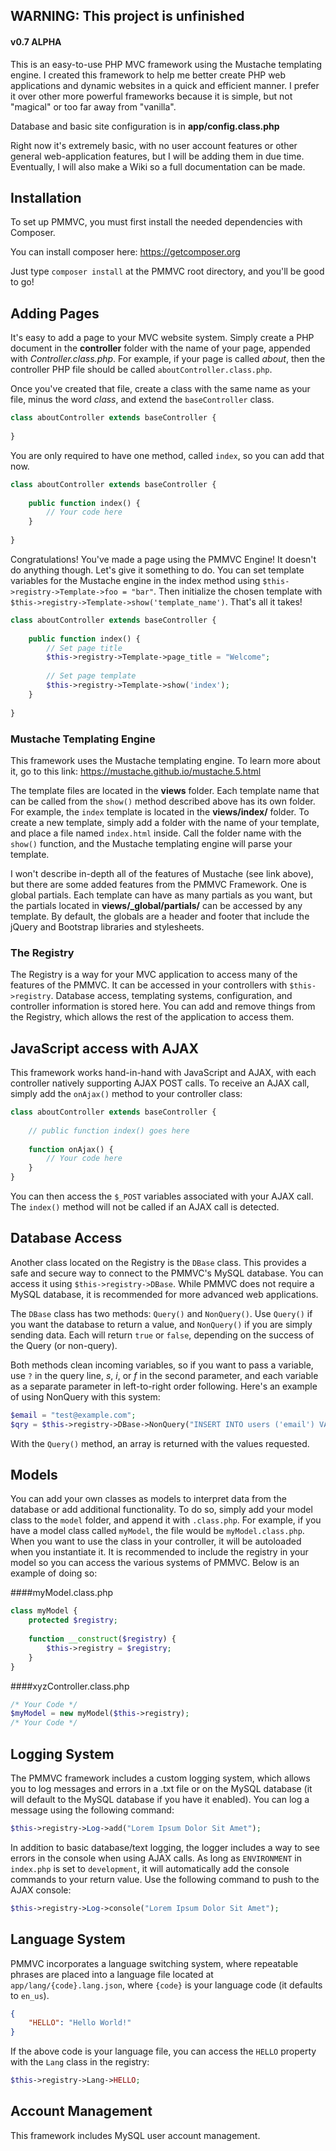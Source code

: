 ## WARNING: This project is unfinished

#### v0.7 ALPHA
This is an easy-to-use PHP MVC framework using the Mustache templating engine.  I created this framework to help me better create PHP web applications and dynamic websites in a quick and efficient manner.  I prefer it over other more powerful frameworks because it is simple, but not "magical" or too far away from "vanilla".

Database and basic site configuration is in **app/config.class.php**

Right now it's extremely basic, with no user account features or other general web-application features, but I will be adding them in due time.  Eventually, I will also make a Wiki so a full documentation can be made.

## Installation
To set up PMMVC, you must first install the needed dependencies with Composer.

You can install composer here: https://getcomposer.org

Just type `composer install` at the PMMVC root directory, and you'll be good to go!

## Adding Pages
It's easy to add a page to your MVC website system.  Simply create a PHP document in the **controller** folder with the name of your page, appended with *Controller.class.php*.
For example, if your page is called *about*, then the controller PHP file should be called `aboutController.class.php`.

Once you've created that file, create a class with the same name as your file, minus the word *class*, and extend the `baseController` class.

```php
class aboutController extends baseController {
	
}
```
	
You are only required to have one method, called `index`, so you can add that now.

```php
class aboutController extends baseController {
	
	public function index() {
		// Your code here
	}
	
}
```

Congratulations!  You've made a page using the PMMVC Engine!  It doesn't do anything though.  Let's give it something to do.
You can set template variables for the Mustache engine in the index method using `$this->registry->Template->foo = "bar"`.  Then initialize the chosen template with `$this->registry->Template->show('template_name')`.  That's all it takes!

```php
class aboutController extends baseController {
	
	public function index() {
		// Set page title
		$this->registry->Template->page_title = "Welcome";
		
		// Set page template
		$this->registry->Template->show('index');
	}
	
}
```

### Mustache Templating Engine
This framework uses the Mustache templating engine.  To learn more about it, go to this link: https://mustache.github.io/mustache.5.html

The template files are located in the **views** folder.  Each template name that can be called from the `show()` method described above has its own folder.  For example, the `index` template is located in the **views/index/** folder.  To create a new template, simply add a folder with the name of your template, and place a file named `index.html` inside.  Call the folder name with the `show()` function, and the Mustache templating engine will parse your template.

I won't describe in-depth all of the features of Mustache (see link above), but there are some added features from the PMMVC Framework.  One is global partials.  Each template can have as many partials as you want, but the partials located in **views/_global/partials/** can be accessed by any template.  By default, the globals are a header and footer that include the jQuery and Bootstrap libraries and stylesheets.
	
### The Registry
The Registry is a way for your MVC application to access many of the features of the PMMVC.  It can be accessed in your controllers with `$this->registry`.  Database access, templating systems, configuration, and controller information is stored here.  You can add and remove things from the Registry, which allows the rest of the application to access them.
	
## JavaScript access with AJAX
This framework works hand-in-hand with JavaScript and AJAX, with each controller natively supporting AJAX POST calls.  To receive an AJAX call, simply add the `onAjax()` method to your controller class:

```php
class aboutController extends baseController {
	
	// public function index() goes here
	
	function onAjax() {
		// Your code here
	}
}
```

You can then access the `$_POST` variables associated with your AJAX call.  The `index()` method will not be called if an AJAX call is detected.

## Database Access
Another class located on the Registry is the `DBase` class.  This provides a safe and secure way to connect to the PMMVC's MySQL database.  You can access it using `$this->registry->DBase`.  While PMMVC does not require a MySQL database, it is recommended for more advanced web applications.

The `DBase` class has two methods: `Query()` and `NonQuery()`.  Use `Query()` if you want the database to return a value, and `NonQuery()` if you are simply sending data.  Each will return `true` or `false`, depending on the success of the Query (or non-query).

Both methods clean incoming variables, so if you want to pass a variable, use `?` in the query line, *s*, *i*, or *f* in the second parameter, and each variable as a separate parameter in left-to-right order following.  Here's an example of using NonQuery with this system:

```php
$email = "test@example.com";
$qry = $this->registry->DBase->NonQuery("INSERT INTO users ('email') VALUES (?)", "s", $email);
```

With the `Query()` method, an array is returned with the values requested.

## Models
You can add your own classes as models to interpret data from the database or add additional functionality.  To do so, simply add your model class to the `model` folder, and append it with `.class.php`.  For example, if you have a model class called `myModel`, the file would be `myModel.class.php`.  When you want to use the class in your controller, it will be autoloaded when you instantiate it.  It is recommended to include the registry in your model so you can access the various systems of PMMVC.  Below is an example of doing so:

####myModel.class.php
```php
class myModel {
	protected $registry;
	
	function __construct($registry) {
		$this->registry = $registry;
	}
}
```

####xyzController.class.php
```php
/* Your Code */
$myModel = new myModel($this->registry);
/* Your Code */
```

## Logging System
The PMMVC framework includes a custom logging system, which allows you to log messages and errors in a .txt file or on the MySQL database (it will default to the MySQL database if you have it enabled).  You can log a message using the following command:

```php
$this->registry->Log->add("Lorem Ipsum Dolor Sit Amet");
```

In addition to basic database/text logging, the logger includes a way to see errors in the console when using AJAX calls.  As long as `ENVIRONMENT` in `index.php` is set to `development`, it will automatically add the console commands to your return value.  Use the following command to push to the AJAX console:

```php
$this->registry->Log->console("Lorem Ipsum Dolor Sit Amet");
```

## Language System
PMMVC incorporates a language switching system, where repeatable phrases are placed into a language file located at `app/lang/{code}.lang.json`, where `{code}` is your language code (it defaults to `en_us`).

```json
{
	"HELLO": "Hello World!"
}
```

If the above code is your language file, you can access the `HELLO` property with the `Lang` class in the registry:

```php
$this->registry->Lang->HELLO;
```

## Account Management
This framework includes MySQL user account management.
